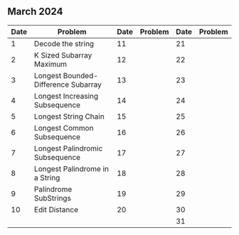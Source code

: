 ## March 2024

| Date | Problem                             | Date | Problem | Date | Problem |
| ---- | ----------------------------------- | ---- | ------- | ---- | ------- |
| 1    | Decode the string                   | 11   |         | 21   |         |
| 2    | K Sized Subarray Maximum            | 12   |         | 22   |         |
| 3    | Longest Bounded-Difference Subarray | 13   |         | 23   |         |
| 4    | Longest Increasing Subsequence      | 14   |         | 24   |         |
| 5    | Longest String Chain                | 15   |         | 25   |         |
| 6    | Longest Common Subsequence          | 16   |         | 26   |         |
| 7    | Longest Palindromic Subsequence     | 17   |         | 27   |         |
| 8    | Longest Palindrome in a String      | 18   |         | 28   |         |
| 9    | Palindrome SubStrings               | 19   |         | 29   |         |
| 10   | Edit Distance                       | 20   |         | 30   |         |
|      |                                     |      |         | 31   |         |
